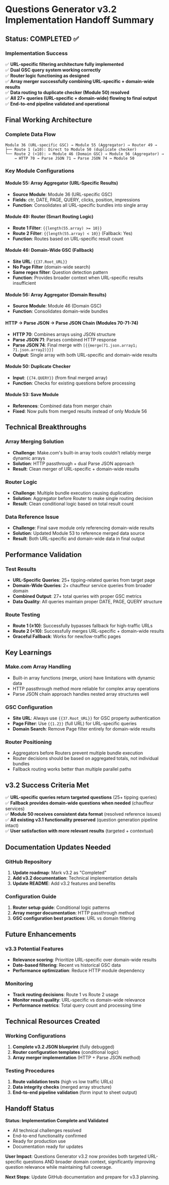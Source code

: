 # Questions Generator v3.2 Implementation Handoff Summary

## **Status: COMPLETED ✅**

### **Implementation Success**
✅ **URL-specific filtering architecture fully implemented**  
✅ **Dual GSC query system working correctly**  
✅ **Router logic functioning as designed**  
✅ **Array merger successfully combining URL-specific + domain-wide results**  
✅ **Data routing to duplicate checker (Module 50) resolved**  
✅ **All 27+ queries (URL-specific + domain-wide) flowing to final output**  
✅ **End-to-end pipeline validated and operational**  

## **Final Working Architecture**

### **Complete Data Flow**
```
Module 36 (URL-specific GSC) → Module 55 (Aggregator) → Router 49 →
├── Route 1 (≥10): Direct to Module 50 (duplicate checker)
└── Route 2 (<10): → Module 46 (Domain GSC) → Module 56 (Aggregator) → 
    → HTTP 70 → Parse JSON 71 → Parse JSON 74 → Module 50
```

### **Key Module Configurations**

#### **Module 55: Array Aggregator (URL-Specific Results)**
- **Source Module**: Module 36 (URL-specific GSC)
- **Fields**: ctr, DATE, PAGE, QUERY, clicks, position, impressions
- **Function**: Consolidates all URL-specific bundles into single array

#### **Module 49: Router (Smart Routing Logic)**
- **Route 1 Filter**: `{{length(55.array) >= 10}}`
- **Route 2 Filter**: `{{length(55.array) < 10}}` (Fallback: Yes)
- **Function**: Routes based on URL-specific result count

#### **Module 46: Domain-Wide GSC (Fallback)**
- **Site URL**: `{{37.Root_URL}}`
- **No Page Filter** (domain-wide search)
- **Same regex filter**: Question detection pattern
- **Function**: Provides broader context when URL-specific results insufficient

#### **Module 56: Array Aggregator (Domain Results)**
- **Source Module**: Module 46 (Domain GSC)
- **Function**: Consolidates domain-wide bundles

#### **HTTP → Parse JSON → Parse JSON Chain (Modules 70-71-74)**
- **HTTP 70**: Combines arrays using JSON structure
- **Parse JSON 71**: Parses combined HTTP response
- **Parse JSON 74**: Final merge with `[{{merge(71.json.array1; 71.json.array2)}}]`
- **Output**: Single array with both URL-specific and domain-wide results

#### **Module 50: Duplicate Checker**
- **Input**: `{{74.QUERY}}` (from final merged array)
- **Function**: Checks for existing questions before processing

#### **Module 53: Save Module**
- **References**: Combined data from merger chain
- **Fixed**: Now pulls from merged results instead of only Module 56

## **Technical Breakthroughs**

### **Array Merging Solution**
- **Challenge**: Make.com's built-in array tools couldn't reliably merge dynamic arrays
- **Solution**: HTTP passthrough + dual Parse JSON approach
- **Result**: Clean merger of URL-specific + domain-wide results

### **Router Logic**
- **Challenge**: Multiple bundle execution causing duplication
- **Solution**: Aggregator before Router to make single routing decision
- **Result**: Clean conditional logic based on total result count

### **Data Reference Issue**
- **Challenge**: Final save module only referencing domain-wide results
- **Solution**: Updated Module 53 to reference merged data source
- **Result**: Both URL-specific and domain-wide data in final output

## **Performance Validation**

### **Test Results**
- **URL-Specific Queries**: 25+ tipping-related queries from target page
- **Domain-Wide Queries**: 2+ chauffeur service queries from broader domain
- **Combined Output**: 27+ total queries with proper GSC metrics
- **Data Quality**: All queries maintain proper DATE, PAGE, QUERY structure

### **Route Testing**
- **Route 1 (≥10)**: Successfully bypasses fallback for high-traffic URLs
- **Route 2 (<10)**: Successfully merges URL-specific + domain-wide results
- **Graceful Fallback**: Works for new/low-traffic pages

## **Key Learnings**

### **Make.com Array Handling**
- Built-in array functions (merge, union) have limitations with dynamic data
- HTTP passthrough method more reliable for complex array operations
- Parse JSON chain approach handles nested array structures well

### **GSC Configuration**
- **Site URL**: Always use `{{37.Root_URL}}` for GSC property authentication
- **Page Filter**: Use `{{1.2}}` (full URL) for URL-specific queries
- **Domain Search**: Remove Page filter entirely for domain-wide results

### **Router Positioning**
- Aggregators before Routers prevent multiple bundle execution
- Router decisions should be based on aggregated totals, not individual bundles
- Fallback routing works better than multiple parallel paths

## **v3.2 Success Criteria Met**

✅ **URL-specific queries return targeted questions** (25+ tipping queries)  
✅ **Fallback provides domain-wide questions when needed** (chauffeur services)  
✅ **Module 50 receives consistent data format** (resolved reference issues)  
✅ **All existing v3.1 functionality preserved** (question generation pipeline intact)  
✅ **User satisfaction with more relevant results** (targeted + contextual)  

## **Documentation Updates Needed**

### **GitHub Repository**
1. **Update roadmap**: Mark v3.2 as "Completed"
2. **Add v3.2 documentation**: Technical implementation details
3. **Update README**: Add v3.2 features and benefits

### **Configuration Guide**
1. **Router setup guide**: Conditional logic patterns
2. **Array merger documentation**: HTTP passthrough method
3. **GSC configuration best practices**: URL vs domain filtering

## **Future Enhancements**

### **v3.3 Potential Features**
- **Relevance scoring**: Prioritize URL-specific over domain-wide results
- **Date-based filtering**: Recent vs historical GSC data
- **Performance optimization**: Reduce HTTP module dependency

### **Monitoring**
- **Track routing decisions**: Route 1 vs Route 2 usage
- **Monitor result quality**: URL-specific vs domain-wide relevance
- **Performance metrics**: Total query count and processing time

## **Technical Resources Created**

### **Working Configurations**
1. **Complete v3.2 JSON blueprint** (fully debugged)
2. **Router configuration templates** (conditional logic)
3. **Array merger implementation** (HTTP + Parse JSON method)

### **Testing Procedures**
1. **Route validation tests** (high vs low traffic URLs)
2. **Data integrity checks** (merged array structure)
3. **End-to-end pipeline validation** (form input to sheet output)

## **Handoff Status**

**Status: Implementation Complete and Validated**
- All technical challenges resolved
- End-to-end functionality confirmed
- Ready for production use
- Documentation ready for updates

**User Impact**: Questions Generator v3.2 now provides both targeted URL-specific questions AND broader domain context, significantly improving question relevance while maintaining full coverage.

**Next Steps**: Update GitHub documentation and prepare for v3.3 planning.